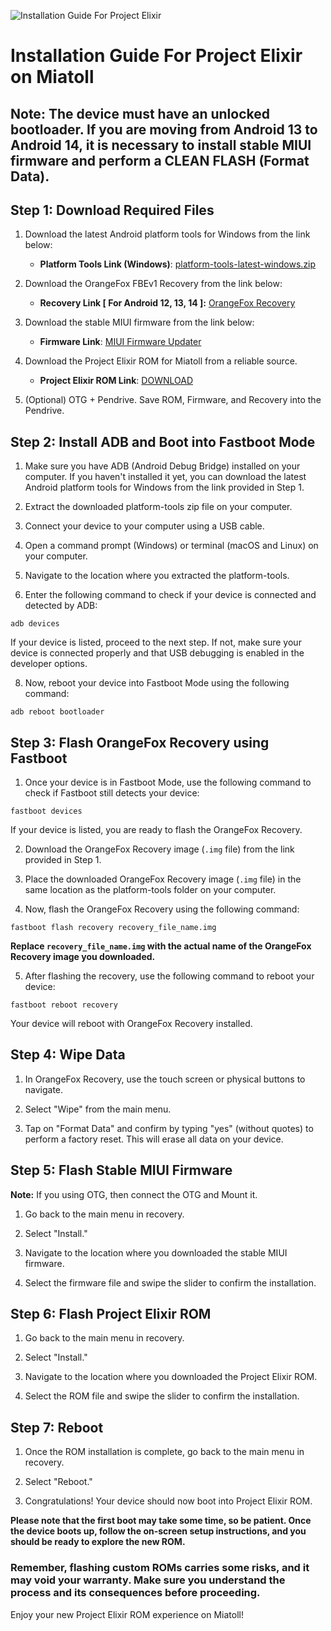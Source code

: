 ![Installation Guide For Project Elixir](https://i.imgur.com/42LxtAl.png)

# Installation Guide For Project Elixir on Miatoll

##  **Note:** The device must have an unlocked bootloader. If you are moving from Android 13 to Android 14, it is necessary to install stable MIUI firmware and perform a CLEAN FLASH (Format Data).

## Step 1: Download Required Files
1. Download the latest Android platform tools for Windows from the link below:
   - **Platform Tools Link (Windows)**: [platform-tools-latest-windows.zip](https://dl.google.com/android/repository/platform-tools-latest-windows.zip)

2. Download the OrangeFox FBEv1 Recovery from the link below:
   - **Recovery Link [ For Android 12, 13, 14 ]:** [OrangeFox Recovery](https://orangefox.download/release/653a6b1cf55656ab2d86338d)

3. Download the stable MIUI firmware from the link below:
   - **Firmware Link**: [MIUI Firmware Updater](https://xiaomifirmwareupdater.com/firmware/)

4. Download the Project Elixir ROM for Miatoll from a reliable source.
   - **Project Elixir ROM Link**: [DOWNLOAD](https://www.pling.com/p/1628174/)

5. (Optional) OTG + Pendrive. Save ROM, Firmware, and Recovery into the Pendrive.

## Step 2: Install ADB and Boot into Fastboot Mode
1. Make sure you have ADB (Android Debug Bridge) installed on your computer. If you haven't installed it yet, you can download the latest Android platform tools for Windows from the link provided in Step 1.

2. Extract the downloaded platform-tools zip file on your computer.

3. Connect your device to your computer using a USB cable.

4. Open a command prompt (Windows) or terminal (macOS and Linux) on your computer.

5. Navigate to the location where you extracted the platform-tools.

6. Enter the following command to check if your device is connected and detected by ADB:

```
adb devices
```

If your device is listed, proceed to the next step. If not, make sure your device is connected properly and that USB debugging is enabled in the developer options.

8. Now, reboot your device into Fastboot Mode using the following command:

```
adb reboot bootloader
```

## Step 3: Flash OrangeFox Recovery using Fastboot
1. Once your device is in Fastboot Mode, use the following command to check if Fastboot still detects your device:

```
fastboot devices
```

If your device is listed, you are ready to flash the OrangeFox Recovery.

2. Download the OrangeFox Recovery image (`.img` file) from the link provided in Step 1.

3. Place the downloaded OrangeFox Recovery image (`.img` file) in the same location as the platform-tools folder on your computer.

4. Now, flash the OrangeFox Recovery using the following command:

```
fastboot flash recovery recovery_file_name.img
```

**Replace `recovery_file_name.img` with the actual name of the OrangeFox Recovery image you downloaded.**

5. After flashing the recovery, use the following command to reboot your device:

```
fastboot reboot recovery
```

Your device will reboot with OrangeFox Recovery installed.

## Step 4: Wipe Data
1. In OrangeFox Recovery, use the touch screen or physical buttons to navigate.

2. Select "Wipe" from the main menu.

3. Tap on "Format Data" and confirm by typing "yes" (without quotes) to perform a factory reset. This will erase all data on your device.

## Step 5: Flash Stable MIUI Firmware

**Note:** If you using OTG, then connect the OTG and Mount it.

1. Go back to the main menu in recovery.

2. Select "Install."

3. Navigate to the location where you downloaded the stable MIUI firmware.

4. Select the firmware file and swipe the slider to confirm the installation.

## Step 6: Flash Project Elixir ROM
1. Go back to the main menu in recovery.

2. Select "Install."

3. Navigate to the location where you downloaded the Project Elixir ROM.

4. Select the ROM file and swipe the slider to confirm the installation.

## Step 7: Reboot
1. Once the ROM installation is complete, go back to the main menu in recovery.

2. Select "Reboot."

3. Congratulations! Your device should now boot into Project Elixir ROM.

**Please note that the first boot may take some time, so be patient. Once the device boots up, follow the on-screen setup instructions, and you should be ready to explore the new ROM.**

### Remember, flashing custom ROMs carries some risks, and it may void your warranty. Make sure you understand the process and its consequences before proceeding.

Enjoy your new Project Elixir ROM experience on Miatoll!
